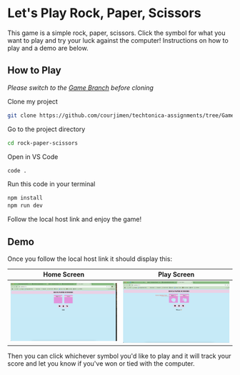 # Let's Play Rock, Paper, Scissors
This game is a simple rock, paper, scissors. Click the symbol for what you want to play and try your luck against the computer! Instructions on how to play and a demo are below.

## How to Play
_Please switch to the <INS>Game Branch</INS> before cloning_

Clone my project

```bash
git clone https://github.com/courjimen/techtonica-assignments/tree/Game
```

Go to the project directory

```bash
cd rock-paper-scissors
```

Open in VS Code
```bash
code .
```
Run this code in your terminal
```bash
npm install
npm run dev
```
Follow the local host link and enjoy the game!

## Demo
Once you follow the local host link it should display this:

| Home Screen | Play Screen |
|--|--| 
|![](rockscissors.png)|![](scissors.png)

Then you can click whichever symbol you'd like to play and it will track your score and let you know if you've won or tied with the computer.
